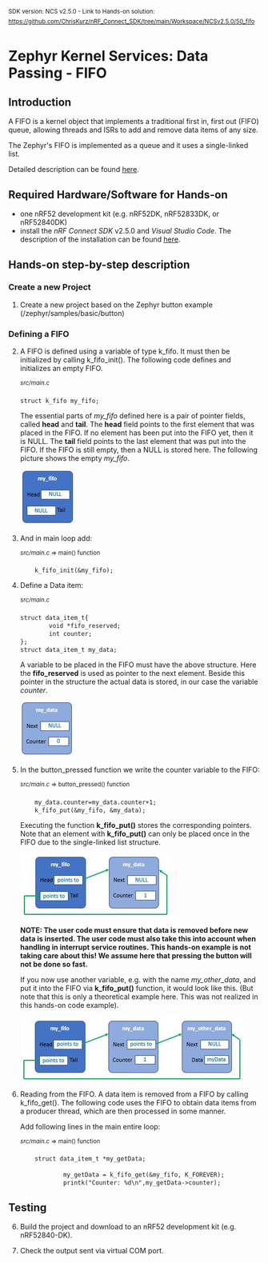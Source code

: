 <sup>SDK version: NCS v2.5.0  -  Link to Hands-on solution: https://github.com/ChrisKurz/nRF_Connect_SDK/tree/main/Workspace/NCSv2.5.0/50_fifo</sup>

# Zephyr Kernel Services: Data Passing - FIFO

## Introduction

A FIFO is a kernel object that implements a traditional first in, first out (FIFO) queue, allowing threads and ISRs to add and remove data items of any size.

The Zephyr's FIFO is implemented as a queue and it uses a single-linked list.

Detailed description can be found [here](https://developer.nordicsemi.com/nRF_Connect_SDK/doc/2.5.0/zephyr/kernel/services/data_passing/fifos.html#).

## Required Hardware/Software for Hands-on
- one nRF52 development kit (e.g. nRF52DK, nRF52833DK, or nRF52840DK)
- install the _nRF Connect SDK_ v2.5.0 and _Visual Studio Code_. The description of the installation can be found [here](https://developer.nordicsemi.com/nRF_Connect_SDK/doc/2.5.0/nrf/getting_started/assistant.html#).

## Hands-on step-by-step description 

### Create a new Project

1) Create a new project based on the Zephyr button example (/zephyr/samples/basic/button)

### Defining a FIFO

2) A FIFO is defined using a variable of type k_fifo. It must then be initialized by calling k_fifo_init(). The following code defines and initializes an empty FIFO.

	<sup>_src/main.c_</sup>   
  
       struct k_fifo my_fifo;

   The essential parts of _my_fifo_ defined here is a pair of pointer fields, called __head__ and __tail__. The __head__ field points to the first element that was placed in the FIFO. If no element has been put into the FIFO yet, then it is NULL. The __tail__ field points to the last element that was put into the FIFO. If the FIFO is still empty, then a NULL is stored here. The following picture shows the empty _my_fifo_.
   
   ![image](images/ZKS_FIFO_01_MyFifo.jpg)


3) And in main loop add:

	<sup>_src/main.c_ => main() function</sup>   

           k_fifo_init(&my_fifo);

4) Define a Data item:

	<sup>_src/main.c_</sup>   

       struct data_item_t{
               void *fifo_reserved;  
               int counter;
       };
       struct data_item_t my_data;
   
   A variable to be placed in the FIFO must have the above structure. Here the __fifo_reserved__ is used as pointer to the next element. Beside this pointer in the structure the actual data is stored, in our case the variable _counter_.
 
   ![image](images/ZKS_FIFO_01_MyData.jpg)


4) In the button_pressed function we write the counter variable to the FIFO:

	<sup>_src/main.c_ => button_pressed() function</sup>   
  
           my_data.counter=my_data.counter+1;
           k_fifo_put(&my_fifo, &my_data);
	   
   Executing the function __k_fifo_put()__ stores the corresponding pointers. Note that an element with __k_fifo_put()__ can only be placed once in the FIFO due to the single-linked list structure. 
   
   ![image](images/ZKS_FIFO_01_fifoPut.jpg)

   __NOTE: The user code must ensure that data is removed before new data is inserted. The user code must also take this into account when handling in interrupt service routines. This hands-on example is not taking care about this! We assume here that pressing the button will not be done so fast.__

   If you now use another variable, e.g. with the name _my_other_data_, and put it into the FIFO via __k_fifo_put()__ function, it would look like this. (But note that this is only a theoretical example here. This was not realized in this hands-on code example).
      
   ![image](images/ZKS_FIFO_01_fifoPut2.jpg)


5) Reading from the FIFO. A data item is removed from a FIFO by calling k_fifo_get(). The following code uses the FIFO to obtain data items from a producer thread, which are then processed in some manner.

   Add following lines in the main entire loop:

	<sup>_src/main.c_ => main() function</sup>   

           struct data_item_t *my_getData;

                   my_getData = k_fifo_get(&my_fifo, K_FOREVER);
                   printk("Counter: %d\n",my_getData->counter);

## Testing

6) Build the project and download to an nRF52 development kit (e.g. nRF52840-DK).

7) Check the output sent via virtual COM port. 

